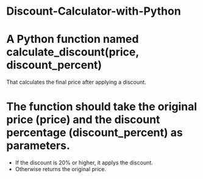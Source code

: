 # Discount-Calculator-with-Python

# A Python function named calculate_discount(price, discount_percent)
That calculates the final price after applying a discount. 

# The function should take the original price (price) and the discount percentage (discount_percent) as parameters. 
- If the discount is 20% or higher, it applys the discount.
- Otherwise returns the original price.
